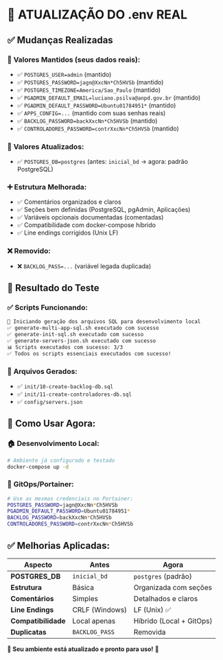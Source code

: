 # 📝 ATUALIZAÇÃO DO .env REAL

## ✅ **Mudanças Realizadas**

### 🔄 **Valores Mantidos (seus dados reais):**

- ✅ `POSTGRES_USER=admin` (mantido)
- ✅ `POSTGRES_PASSWORD=jagn@XxcNn*Ch5HVSb` (mantido)
- ✅ `POSTGRES_TIMEZONE=America/Sao_Paulo` (mantido)
- ✅ `PGADMIN_DEFAULT_EMAIL=luciano.psilva@anpd.gov.br` (mantido)
- ✅ `PGADMIN_DEFAULT_PASSWORD=Ubuntu01784951*` (mantido)
- ✅ `APPS_CONFIG=...` (mantido com suas senhas reais)
- ✅ `BACKLOG_PASSWORD=backXxcNn*Ch5HVSb` (mantido)
- ✅ `CONTROLADORES_PASSWORD=contrXxcNn*Ch5HVSb` (mantido)

### 🔧 **Valores Atualizados:**

- ✅ `POSTGRES_DB=postgres` (antes: `inicial_bd` → agora: padrão PostgreSQL)

### ➕ **Estrutura Melhorada:**

- ✅ Comentários organizados e claros
- ✅ Seções bem definidas (PostgreSQL, pgAdmin, Aplicações)
- ✅ Variáveis opcionais documentadas (comentadas)
- ✅ Compatibilidade com docker-compose híbrido
- ✅ Line endings corrigidos (Unix LF)

### ❌ **Removido:**

- ❌ `BACKLOG_PASS=...` (variável legada duplicada)

## 🎯 **Resultado do Teste**

### ✅ **Scripts Funcionando:**

```bash
🚀 Iniciando geração dos arquivos SQL para desenvolvimento local
✅ generate-multi-app-sql.sh executado com sucesso
✅ generate-init-sql.sh executado com sucesso
✅ generate-servers-json.sh executado com sucesso
📊 Scripts executados com sucesso: 3/3
✅ Todos os scripts essenciais executados com sucesso!
```

### 📁 **Arquivos Gerados:**

- ✅ `init/10-create-backlog-db.sql`
- ✅ `init/11-create-controladores-db.sql`
- ✅ `config/servers.json`

## 🔧 **Como Usar Agora:**

### 🏠 **Desenvolvimento Local:**

```bash
# Ambiente já configurado e testado
docker-compose up -d
```

### 🚀 **GitOps/Portainer:**

```bash
# Use as mesmas credenciais no Portainer:
POSTGRES_PASSWORD=jagn@XxcNn*Ch5HVSb
PGADMIN_DEFAULT_PASSWORD=Ubuntu01784951*
BACKLOG_PASSWORD=backXxcNn*Ch5HVSb
CONTROLADORES_PASSWORD=contrXxcNn*Ch5HVSb
```

## ✅ **Melhorias Aplicadas:**

| Aspecto             | Antes          | Agora                    |
| ------------------- | -------------- | ------------------------ |
| **POSTGRES_DB**     | `inicial_bd`   | `postgres` (padrão)      |
| **Estrutura**       | Básica         | Organizada com seções    |
| **Comentários**     | Simples        | Detalhados e claros      |
| **Line Endings**    | CRLF (Windows) | LF (Unix) ✅             |
| **Compatibilidade** | Local apenas   | Híbrido (Local + GitOps) |
| **Duplicatas**      | `BACKLOG_PASS` | Removida                 |

**🎯 Seu ambiente está atualizado e pronto para uso!** 🚀
